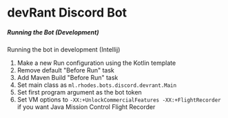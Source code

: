 # devRant Discord Bot

##### Running the Bot (Development)

Running the bot in development (Intellij)

1. Make a new Run configuration using the Kotlin template
2. Remove default "Before Run" task
3. Add Maven Build "Before Run" task
4. Set main class as `ml.rhodes.bots.discord.devrant.Main`
5. Set first program argument as the bot token
6. Set VM options to `-XX:+UnlockCommercialFeatures -XX:+FlightRecorder` if you want Java Mission Control Flight Recorder